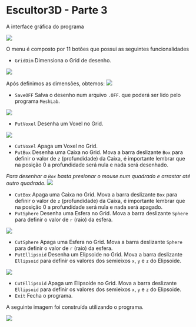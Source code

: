 # Escultor3D - Parte 3

A interface gráfica do programa

<img src="img/tela-inicial.png">

O menu é composto por 11 botões que possui as seguintes funcionalidades

* `GridDim` Dimensiona o Grid de desenho.

<img src="img/dim-grid.png">

Após definimos as dimensões, obtemos:
<img src="img/tela-inicial-grid.png">

* `SaveOFF` Salva o desenho num arquivo `.OFF`. que poderá ser lido pelo programa `MeshLab`.

<img src="img/SaveOFF.png">

* `PutVoxel` Desenha um Voxel no Grid.

<img src="img/putvoxel.png">

* `CutVoxel` Apaga um Voxel no Grid.
* `PutBox` Desenha uma Caixa no Grid. Mova a barra deslizante `Box` para definir o valor de `z` (profundidade) da Caixa, é importante lembrar que na posição 0 a profundidade será nula e nada será desenhado.

*Para desenhar a `Box` basta presionar o mouse num quadrado e arrastar até outro quadrado.*
<img src="img/box-desenho.png">

* `CutBox` Apaga uma Caixa no Grid. Mova a barra deslizante `Box` para definir o valor de `z` (profundidade) da Caixa, é importante lembrar que na posição 0 a profundidade será nula e nada será apagado.
* `PutSphere` Desenha uma Esfera no Grid. Mova a barra deslizante `Sphere` para definir o valor de `r` (raio) da esfera.

<img src="img/putsphere.png">

* `CutSphere` Apaga uma Esfera no Grid. Mova a barra deslizante `Sphere` para definir o valor de `r` (raio) da esfera.
* `PutEllipsoid` Desenha um Elipsoide no Grid. Mova a barra deslizante `Ellipsoid` para definir os valores dos semieixos `x`, `y` e `z` do Elipsoide.

<img src="img/putellipsoid.png">

* `CutEllipsoid` Apaga um Elipsoide no Grid. Mova a barra deslizante `Ellipsoid` para definir os valores dos semieixos `x`, `y` e `z` do Elipsoide.
* `Exit` Fecha o programa.


A seguinte imagem foi construída utilizando o programa.

<img src="img/piramide00.png">
